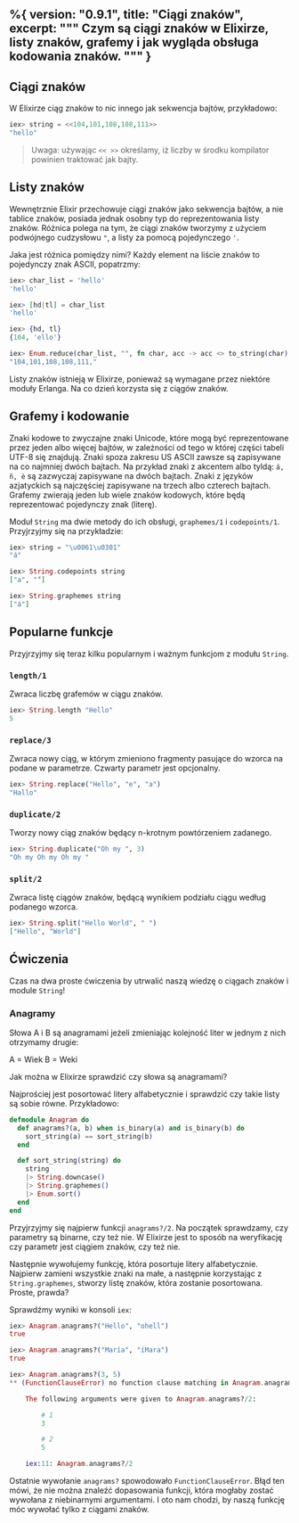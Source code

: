 %{
  version: "0.9.1",
  title: "Ciągi znaków",
  excerpt: """
  Czym są ciągi znaków w Elixirze, listy znaków, grafemy i jak wygląda obsługa kodowania znaków.
  """
}
---

## Ciągi znaków

W Elixirze ciąg znaków to nic innego jak sekwencja bajtów, przykładowo:

```elixir
iex> string = <<104,101,108,108,111>>
"hello"
```

>Uwaga: używając `<< >>` określamy, iż liczby w środku kompilator powinien traktować jak bajty.

## Listy znaków

Wewnętrznie Elixir przechowuje ciągi znaków jako sekwencja bajtów, a nie tablice znaków, posiada jednak osobny typ do reprezentowania listy znaków. Różnica polega na tym, że ciągi znaków tworzymy z użyciem podwójnego cudzysłowu `"`, a  listy za pomocą pojedynczego `'`.

Jaka jest różnica pomiędzy nimi? Każdy element na liście znaków to pojedynczy znak ASCII, popatrzmy:

```elixir
iex> char_list = 'hello'
'hello'

iex> [hd|tl] = char_list
'hello'

iex> {hd, tl}
{104, 'ello'}

iex> Enum.reduce(char_list, "", fn char, acc -> acc <> to_string(char) <> "," end)
"104,101,108,108,111,"
```

Listy znaków istnieją w Elixirze, ponieważ są wymagane przez niektóre moduły Erlanga. Na co dzień korzysta się z ciągów znaków.

## Grafemy i kodowanie

Znaki kodowe to zwyczajne znaki Unicode, które mogą być reprezentowane przez jeden albo więcej bajtów, w zależności od tego w której części tabeli UTF-8 się znajdują. Znaki spoza zakresu US ASCII zawsze są zapisywane na co najmniej dwóch bajtach. Na przykład znaki z akcentem albo tyldą: `á, ñ, è` są zazwyczaj zapisywane na dwóch bajtach. Znaki z języków azjatyckich są najczęściej zapisywane na trzech albo czterech bajtach. Grafemy zwierają jeden lub wiele znaków kodowych, które będą reprezentować pojedynczy znak (literę).

Moduł `String` ma dwie metody do ich obsługi, `graphemes/1` i `codepoints/1`. Przyjrzyjmy się na przykładzie:

```elixir
iex> string = "\u0061\u0301"
"á"

iex> String.codepoints string
["a", "́"]

iex> String.graphemes string
["á"]
```

## Popularne funkcje

Przyjrzyjmy się teraz kilku popularnym i ważnym funkcjom z modułu `String`.

### `length/1`

Zwraca liczbę grafemów w ciągu znaków.

```elixir
iex> String.length "Hello"
5
```

### `replace/3`

Zwraca nowy ciąg, w którym zmieniono fragmenty pasujące do wzorca na podane w parametrze. Czwarty parametr jest opcjonalny.

```elixir
iex> String.replace("Hello", "e", "a")
"Hallo"
```

### `duplicate/2`

Tworzy nowy ciąg znaków będący n-krotnym powtórzeniem zadanego.

```elixir
iex> String.duplicate("Oh my ", 3)
"Oh my Oh my Oh my "
```

### `split/2`

Zwraca listę ciągów znaków, będącą wynikiem podziału ciągu według podanego wzorca. 

```elixir
iex> String.split("Hello World", " ")
["Hello", "World"]
```

## Ćwiczenia

Czas na dwa proste ćwiczenia by utrwalić naszą wiedzę o ciągach znaków i module `String`!

### Anagramy

Słowa A i B są anagramami jeżeli zmieniając kolejność liter w jednym z nich otrzymamy drugie: 

A = Wiek
B = Weki 

Jak można w Elixirze sprawdzić czy słowa są anagramami?

Najprościej jest posortować litery alfabetycznie i sprawdzić czy takie listy są sobie równe. Przykładowo:

```elixir
defmodule Anagram do
  def anagrams?(a, b) when is_binary(a) and is_binary(b) do
    sort_string(a) == sort_string(b)
  end

  def sort_string(string) do
    string
    |> String.downcase()
    |> String.graphemes()
    |> Enum.sort()
  end
end
```

Przyjrzyjmy się najpierw funkcji `anagrams?/2`. Na początek sprawdzamy, czy parametry są binarne, czy też nie. W Elixirze jest to sposób na weryfikację czy parametr jest ciągiem znaków, czy też nie. 

Następnie wywołujemy funkcję, która posortuje litery alfabetycznie. Najpierw zamieni wszystkie znaki na małe, a następnie korzystając z `String.graphemes`, stworzy listę znaków, która zostanie posortowana. Proste, prawda?

Sprawdźmy wyniki w konsoli `iex`:

```elixir
iex> Anagram.anagrams?("Hello", "ohell")
true

iex> Anagram.anagrams?("María", "íMara")
true

iex> Anagram.anagrams?(3, 5)
** (FunctionClauseError) no function clause matching in Anagram.anagrams?/2

    The following arguments were given to Anagram.anagrams?/2:

        # 1
        3

        # 2
        5

    iex:11: Anagram.anagrams?/2
```

Ostatnie wywołanie `anagrams?` spowodowało `FunctionClauseError`. Błąd ten mówi, że nie można znaleźć dopasowania funkcji, która mogłaby zostać wywołana z niebinarnymi argumentami. I oto nam chodzi, by naszą funkcję móc wywołać tylko z ciągami znaków. 

